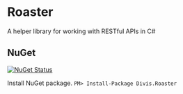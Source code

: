 # Roaster
A helper library for working with RESTful APIs in C#

## NuGet

[![NuGet Status](https://img.shields.io/nuget/v/Divis.Roaster.svg?style=flat&label=Divis.Roaster)](https://www.nuget.org/packages/Divis.Roaster/)

Install NuGet package. `PM> Install-Package Divis.Roaster`
